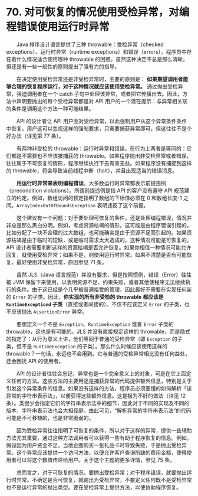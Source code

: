 # 70. 对可恢复的情况使用受检异常，对编程错误使用运行时异常

　　Java 程序设计语言提供了三种 throwable：受检异常（checked exceptions）、运行时异常（runtime exceptions）和错误（errors）。程序员中存在着什么情况适合使用哪种 throwable 的困惑。虽然这种决定不总是那么清晰，但还是有一些一般性的原则提出了强有力的指导。

　　在决定使用受检异常还是非受检异常时，主要的原则是： **如果期望调用者能够合理的恢复程序运行，对于这种情况就应该使用受检异常。** 通过抛出受检异常，强迫调用者在一个 catch 子句中处理该异常，或者把它传播出去。因此，方法中声明要抛出的每个受检异常都是对 API 用户的一个潜在提示：与异常相关联的条件是调用这个方法一种可能结果。

　　API 的设计者让 API 用户面对受检异常，以此强制用户从这个异常条件条件中恢复。用户这可以忽视这样的强制要求，只需要捕获异常即可，但这往往不是个好办法（详见第 77 条）。

　　有两种非受检的 throwable：运行时异常和错误。在行为上两者是等同的：它们都是不需要也不应该被捕获的 throwable。如果程序抛出非受检异常或者错误，往往属于不可恢复的情形，程序继续执行下去有害无益。如果程序没有捕捉到这样的 throwable，将会导致当前线程中断（halt），并且出现适当的错误消息。

　　**用运行时异常来表明编程错误**。大多数运行时异常都表示前提违例（precondition violations）。所谓前提违例是指 API 的客户没有遵守 API 规范建立的约定。例如，数组访问的预定指明了数组的下标值必须在 0 和数组长度-1 之间。`ArrayIndexOutOfBoundsException` 表明违反了这个前提。

　　这个建议有一个问题：对于要处理可恢复的条件，还是处理编程错误，情况并非总是那么黑白分明。例如，考虑资源枯竭的情形，这可能是由程序错误引起的，比如分配了一块不合理的过大数组，也可能确实是由于资源不足而引起的。如果资源枯竭是由于临时的短缺，或是临时需求太大造成的，这种情况可能是可恢复的。API 设计者需要判断这样的资源枯竭是否允许恢复。如果你相信一种情况可能允许回复，就使用受检异常；如果不是，则使用运行时异常。如果不清楚是否有可能恢复，最好使用非受检异常，原因参见 71 条。

　　虽然 JLS（Java 语言规范）并没有要求，但是按照惯例，错误（Error）往往被 JVM 保留下来使用，以表明资源不足、约束失败，或者其他使程序无法继续执行的条件。由于这已经是个几乎被普遍接受的管理，因此最好不需要在实现任何新的 `Error` 的子类。因此，**你实现的所有非受检的 throwable 都应该是 `RuntimeExceptiond` 子类**（直接或者间接的）。不仅不应该定义 `Error` 的子类，也不应该抛出 `AssertionError` 异常。

　　要想定义一个不是 `Exception`、`RuntimeException` 或者 `Error` 子类的 throwable，这也是有可能的。JLS 并没有直接规定这样的 throwable，而是隐式的指定了：从行为意义上讲，他们等同于普通的受检异常（即 `Exception` 的子类，但不是 `RuntimeException` 的子类）。那么什么时候应该使用这样的 throwable？一句话，永远也不会用到。它与普通的受检异常相比没有任何益处，还会困扰 API 的使用者。

　　API 的设计者往往会忘记，异常也是一个完全意义上的对象，可是在它上面定义任何的方法。这些方法的主要用途是捕获异常的代码提供额外信息，特别是关于引发这个异常条件的信息。如果没有这样的方法，程序员必须要懂的如何解析「该异常的字符串表示法」，以便获得这些额外信息。这是极为不好的做法（详见 12 条）。类很少会指定它们的字符串表示法中的细节，因此对于不同的实现及不同的版本，字符串表示法也会大相径庭。由此可见，“解析异常的字符串表示法”的代码可能是不可移植的，也是非常脆弱的。

　　因为受检异常往往指明了可恢复的条件，所以对于这样的异常，提供一些辅助方法尤其重要，通过这种方法调用者可以获得一些有助于程序恢复的信息。例如，假设因为用户资金不足，当他企图购买一张礼品卡时导致失败，于是抛出受检异常。这个异常应该提供一个访问方法，以便允许客户查询所缺的费用金额，使得使用者可以将这个数值传递给用户。关于这个主题的更多详情，参见 75 条。

　　总而言之，对于可恢复的情况，要抛出受检异常；对于程序错误，就要抛出运行时异常。不确定是否可恢复，就跑出为受检异常。不要定义任何既不是受检异常也不是运行异常的抛出类型。要在受检异常上提供方法，以便协助程序恢复。

